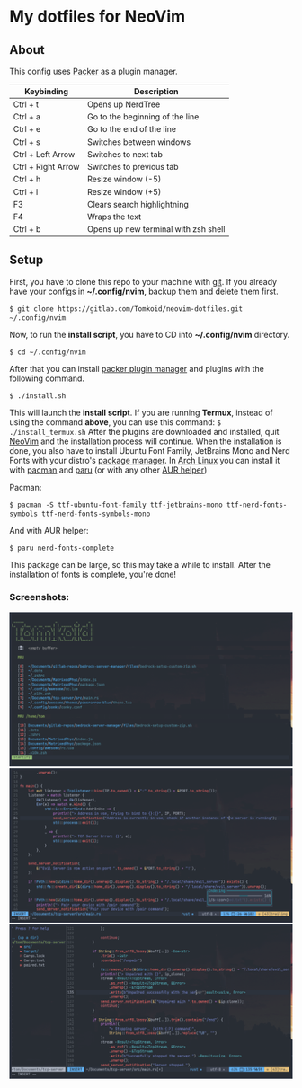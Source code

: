 # My dotfiles for NeoVim

## About
This config uses [Packer](https://github.com/hashicorp/packer) as a plugin manager.

| Keybinding            | Description                                 |
|-----------------------|---------------------------------------------|
| Ctrl + t              | Opens up NerdTree                           |
| Ctrl + a              | Go to the beginning of the line	      |
| Ctrl + e              | Go to the end of the line	       	      |
| Ctrl + s              | Switches between windows                    |
| Ctrl + Left Arrow     | Switches to next tab                        |
| Ctrl + Right Arrow    | Switches to previous tab                    |
| Ctrl + h              | Resize window (-5)                          |
| Ctrl + l              | Resize window (+5)                          |
| F3                    | Clears search highlightning                 |
| F4                    | Wraps the text                              | 
| Ctrl + b              | Opens up new terminal with zsh shell        |

## Setup
First, you have to clone this repo to your machine with [git](https://github.com/git/git).
If you already have your configs in **~/.config/nvim**, backup them and delete them first.
```
$ git clone https://gitlab.com/Tomkoid/neovim-dotfiles.git ~/.config/nvim
```
Now, to run the **install script**, you have to CD into **~/.config/nvim** directory.
```
$ cd ~/.config/nvim
```
After that you can install [packer plugin manager](https://github.com/hashicorp/packer) and plugins with the following command.
```
$ ./install.sh
```
This will launch the **install script**.
If you are running **Termux**, instead of using the command **above**, you can use this command: `$ ./install_termux.sh`
After the plugins are downloaded and installed, quit [NeoVim](https://github.com/neovim/neovim) and the installation process will continue.
When the installation is done, you also have to install Ubuntu Font Family, JetBrains Mono and Nerd Fonts with your distro's [package manager](https://wikiless.tiekoetter.com/wiki/Package_manager?lang=en).
In [Arch Linux](https://archlinux.org) you can install it with [pacman](https://wiki.archlinux.org/title/pacman) and [paru](https://github.com/Morganamilo/paru) (or with any other [AUR helper](https://wiki.archlinux.org/title/AUR_helpers))

Pacman:
```
$ pacman -S ttf-ubuntu-font-family ttf-jetbrains-mono ttf-nerd-fonts-symbols ttf-nerd-fonts-symbols-mono
```
And with AUR helper:
```
$ paru nerd-fonts-complete
```

This package can be large, so this may take a while to install.
After the installation of fonts is complete, you're done!

### Screenshots:
<img src="images/start.png">

<img src="images/in_action.png">

<img src="images/in_action_with_nerdtree.png">
